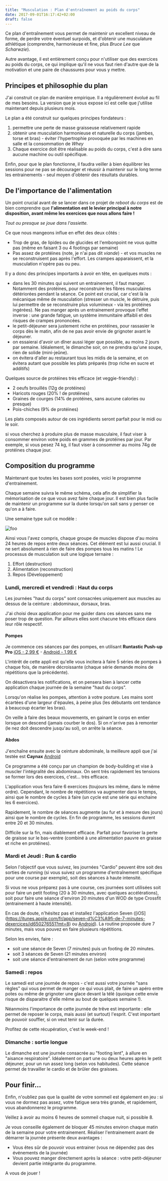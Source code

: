 ```yaml
---
title: "Musculation : Plan d'entraînement au poids du corps"
date: 2017-09-01T16:17:42+02:00
draft: false
---
```


Ce plan d'entraînement vous permet de maintenir un excellent niveau de forme, de perdre votre éventuel surpoids, et d'obtenir une musculature athlétique (comprendre, harmonieuse et fine, plus *Bruce Lee* que *Scharwzie*).

Autre avantage, il est entièrement conçu pour n'utiliser que des exercices au poids du corps, ce qui implique qu'il ne vous faut rien d'autre que de la motivation et une paire de chaussures pour vous y mettre.

## Principes et philosophie du plan

J'ai construit ce plan de manière empirique. Il a régulièrement évolué au fil de mes besoins. La version que je vous expose ici est celle que j'utilise maintenant depuis plusieurs mois.

Le plan a été construit sur quelques principes fondateurs :

1. permettre une perte de masse graisseuse relativement rapide
2. obtenir une musculation harmonieuse et naturelle du corps (jambes, torse et bras) - éviter l'hypertrophie provoquée par les machines en salle et la consommation de *Whey*
3. Chaque exercice doit être réalisable au poids du corps, c'est à dire sans aucune machine ou outil spécifique.

Enfin, pour que le plan fonctionne, il faudra veiller à bien équilibrer les sessions pour ne pas se décourager et réussir à maintenir sur le long terme les entrainements - seul moyen d'obtenir des résultats durables.

## De l'importance de l'alimentation

Un point crucial avant de se lancer dans ce projet de *reboot du corps* est de bien comprendre que **l'alimentation est le levier principal à notre disposition, avant même les exercices que nous allons faire !**

*Tout ou presque se joue dans l'assiette.*

Ce que nous mangeons influe en effet des deux côtés :

  * Trop de gras, de lipides ou de glucides et l'embonpoint ne vous quitte pas (même en faisant 3 ou 4 footings par semaine)
  * Pas assez de protéines (note, je n'ai pas dit *viande*) - et vos muscles ne se reconstruisent pas après l'effort. Les crampes apparaissent, et la musculation n'opère pas ou peu.

Il y a donc des principes importants à avoir en tête, en quelques mots :

  * dans les 30 minutes qui suivent un entrainement, il faut manger. Notamment des protéines, pour reconstruire les fibres musculaires détériorées pendant la séance. Ce point est crucial, car c'est là la mécanique même de musculation (stresser un muscle, le détruire, puis lui permettre de se reconstruire plus volumineux - via les protéines ingérées). Ne pas manger après un entrainement provoque l'effet inverse : une grande fatigue, un système immunitaire affaibli et des risques de crampes prononcées.
  * le petit-déjeuner sera justement riche en protéines, pour rassasier le corps dès le matin, afin de ne pas avoir envie de grignoter avant le déjeuner.
  * on essaierai d'avoir un dîner aussi léger que possible, au moins 2 jours par semaine. Idéalement, le dimanche soir, on ne prendra qu'une soupe, rien de solide (mini-jeûne).
  * on évitera d'aller au restaurant tous les midis de la semaine, et on évitera autant que possible les plats préparés (trop riche en sucre et additifs)

Quelques source de protéines très efficace (et veggie-friendly) :

  * 2 oeufs brouillés (12g de protéines)
  * Haricots rouges (20% ! de protéines)
  * Graines de courges (14% de protéines, sans aucune calories ou presque)
  * Pois-chiches (9% de protéines)

Les plats composés autour de ces ingrédients seront parfait pour le midi ou le soir.

si vous cherchez à produire plus de masse musculaire, il faut viser à consommer environ votre poids en grammes de protéines par jour. Par exemple, si vous pesez 74 kg, il faut viser à consommer au moins 74g de protéines chaque jour.

## Composition du programme

Maintenant que toutes les bases sont posées, voici le programme d'entrainement.

Chaque semaine suivra le même schéma, cela afin de simplifier la mémorisation de ce que vous avez faire chaque jour. Il est bien plus facile de maintenir un programme sur la durée lorsqu'on sait sans y penser ce qu'on a à faire.

Une semaine type suit ce modèle :

![foo](/posts/2017/plan-week.png "semaine type")

Ainsi vous l'avez compris, chaque groupe de muscles dispose d'au moins 24 heures de repos entre deux séances. Cet élément est lui aussi crucial. Il ne sert absolument à rien de faire des pompes tous les matins ! Le processus de musculation suit une logique ternaire :

1. Effort (destruction)
2. Alimentation (reconstruction)
3. Repos (Développement)


### Lundi, mercredi et vendredi : Haut du corps

Les journées "haut du corps" sont consacrées uniquement aux muscles au dessus de la ceinture : abdominaux, dorsaux, bras.

J'ai choisi deux application pour me guider dans ces séances sans me poser trop de question. Par ailleurs elles sont chacune très efficace dans leur rôle respectif.

#### Pompes

Je commence ces séances par des pompes, en utilisant **Runtastic Push-up Pro**  [iOS - 2,99 €](https://itunes.apple.com/fr/app/runtastic-push-ups-pro-pompes-musculation-bras/id570180361?mt=8) - [Android - 1,99 €](https://play.google.com/store/apps/details?id=com.runtastic.android.pushup.pro&hl=fr)

L'intérêt de cette appli est qu'elle vous incitera à faire 5 séries de pompes à chaque fois, de manière décroissante (chaque série demande moins de répétitions que la précédente).

On désactivera les notifications, et on pensera bien à lancer cette application chaque journée de la semaine "haut du corps".

Lorsqu'on réalise les pompes, attention à votre posture. Les mains sont écartées d'une largeur d'épaules, à peine plus (les débutants ont tendance à beaucoup écarter les bras).

On veille  à faire des beaux mouvements, en gainant le corps en entier lorsque on descend (jamais courber le dos). Si on n'arrive pas à remonter (le nez doit descendre jusqu'au sol), on arrête la séance.

#### Abdos

J'enchaîne ensuite avec la ceinture abdominale, la meilleure appli que j'ai testée est **Caynax** [Android](https://play.google.com/store/apps/details?id=com.caynax.a6w&hl=fr)

Ce programme a été conçu par un champion de body-building et vise à muscler l'intégralité des abdominaux. On sent très rapidement les tensions se former lors des exercices, c'est... très efficace.

L'application vous fera faire 6 exercices (toujours les même, dans le même ordre). Cependant, le nombre de répétitions va augmenter dans le temps, ainsi que le nombre de cycles à faire (un cycle est une série qui enchaine les 6 exercices).

Rapidement, le nombre de séances augmente (au fur et à mesure des jours) ainsi que le nombre de cycles. En fin de programme, les sessions durent entre 20 et 30 minutes.

Difficile sur la fin, mais diablement efficace. Parfait pour favoriser la perte de graisse sur le bas-ventre (combiné à une alimentation pauvre en graisse et riche en protéines).

### Mardi et Jeudi : Run & cardio

Selon l'objectif que vous suivez, les journées "Cardio" peuvent être soit des sorties de running (si vous suivez un programme d'entraînement spécifique pour une course par exemple), soit des séances à haute intensité.

Si vous ne vous préparez pas à une course, ces journées sont utilisées soit pour faire un petit footing (20 à 30 minutes, avec quelques accélérations), soit pour faire une séance d'environ 20 minutes d'un WOD de type Crossfit (entrainement à haute intensité).

En cas de doute, n'hésitez pas et installez l'application Seven ([iOS] (https://itunes.apple.com/fr/app/seven-d%C3%A9fi-de-7-minutes-dexercices/id650276551?mt=8) ou [Android](https://play.google.com/store/apps/details?id=se.perigee.android.seven&hl=fr)). La routine proposée dure 7 minutes, mais vous pouvez en faire plusieurs répétitions.

Selon les envies, faire :

* soit une séance de Seven (7 minutes) puis un footing de 20 minutes.
* soit 3 séances de Seven (21 minutes environ)
* soit une séance d'entrainement de run (selon votre programme)

### Samedi : repos

Le samedi est une journée de repos - c'est aussi votre journée "sans règles" qui vous permet de manger ce qui vous plait, de faire un apéro entre potes ou même de grignoter une glace devant la télé (quoique cette envie risque de disparaitre d'elle même au bout de quelques semaine !).

Néanmoins l'importance de cette journée de trêve est importante : elle permet de reposer le corps, mais aussi (et surtout) l'esprit. C'est important de pouvoir souffler, si on veut tenir sur la durée.

Profitez de cette récupération, c'est le week-end !

### Dimanche : sortie longue

Le dimanche est une journée consacrée au "footing lent", à allure en "aisance respiratoire". Idéalement on part une ou deux heures après le petit déjeuner, pour un run assez long (selon vos habitudes). Cette séance permet de travailler le cardio et de brûler des graisses.

## Pour finir...

Enfin, n'oubliez pas que la qualité de votre sommeil est également en jeu : si vous ne dormez pas assez, votre fatigue sera très grande, et rapidement, vous abandonnerez le programme.

Veillez à avoir au moins 6 heures de sommeil chaque nuit, si possible 8.

Je vous conseille également de bloquer 45 minutes environ chaque matin de la semaine pour votre entrainement. Réaliser l'entrainement avant de démarrer la journée présente deux avantages :

* Vous êtes sûr de pouvoir vous entrainer (vous ne dépendez pas des événements de la journée)
* Vous pouvez manger directement après la séance : votre petit-déjeuner devient partie intégrante du programme.

A vous de jouer !
